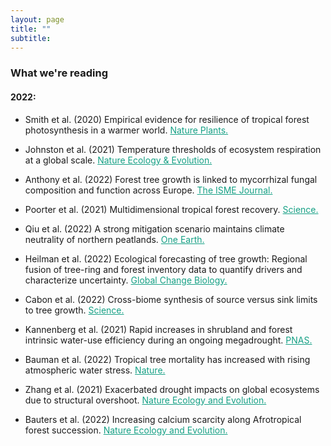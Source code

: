 ```yaml
---
layout: page
title: ""
subtitle:
---
```



### What we're reading

#### 2022:

- Smith et al. (2020) Empirical evidence for resilience of tropical forest photosynthesis in a warmer world. <a href="https://www.nature.com/articles/s41477-020-00780-2/" style="color:#16a085">Nature Plants.</a>

- Johnston et al. (2021) Temperature thresholds of ecosystem respiration at a global scale. <a href="https://www.nature.com/articles/s41559-021-01398-z" style="color:#16a085">Nature Ecology & Evolution.</a>

- Anthony et al. (2022) Forest tree growth is linked to mycorrhizal fungal composition and function across Europe. <a href="https://www.nature.com/articles/s41396-021-01159-7" style="color:#16a085">The ISME Journal.</a>

- Poorter et al. (2021) Multidimensional tropical forest recovery. <a href="https://www.science.org/doi/full/10.1126/science.abh3629" style="color:#16a085">Science.</a>

- Qiu et al. (2022) A strong mitigation scenario maintains climate neutrality of northern peatlands. <a href="https://www.sciencedirect.com/science/article/pii/S2590332221007260" style="color:#16a085">One Earth.</a>

- Heilman et al. (2022) Ecological forecasting of tree growth: Regional fusion of tree-ring and forest inventory data to quantify drivers and characterize uncertainty. <a href="https://onlinelibrary.wiley.com/doi/abs/10.1111/gcb.16038" style="color:#16a085">Global Change Biology.</a>

- Cabon et al. (2022) Cross-biome synthesis of source versus sink limits to tree growth. <a href="https://www.science.org/doi/10.1126/science.abm4875" style="color:#16a085">Science.</a>

- Kannenberg et al. (2021) Rapid increases in shrubland and forest intrinsic water-use efficiency during an ongoing megadrought. <a href="https://www.pnas.org/doi/10.1073/pnas.2118052118" style="color:#16a085">PNAS.</a>

- Bauman et al. (2022) Tropical tree mortality has increased with rising atmospheric water stress. <a href="https://www.nature.com/articles/s41586-022-04737-7" style="color:#16a085">Nature.</a>

- Zhang et al. (2021) Exacerbated drought impacts on global ecosystems due to structural overshoot. <a href="https://www.nature.com/articles/s41559-021-01551-8" style="color:#16a085">Nature Ecology and Evolution.</a>

- Bauters et al. (2022) Increasing calcium scarcity along Afrotropical forest succession. <a href="https://www.nature.com/articles/s41559-022-01810-2" style="color:#16a085">Nature Ecology and Evolution.</a>


<!-- <iframe src="https://calendar.google.com/calendar/embed?title=CCRC%20Land%20Journal%20Club&amp;showTitle=0&amp;showDate=0&amp;showPrint=0&amp;showTabs=0&amp;showTz=0&amp;mode=AGENDA&amp;height=600&amp;wkst=2&amp;bgcolor=%23ffffff&amp;src=eac5pv3635knld7i97j32emq1c%40group.calendar.google.com&amp;color=%23B1365F&amp;ctz=Australia%2FSydney" style="border-width:0" width="700" height="300" frameborder="0" scrolling="no"></iframe> -->



<!-- Global site tag (gtag.js) - Google Analytics -->
<script async src="https://www.googletagmanager.com/gtag/js?id=UA-45662310-1"></script>
<script>
  window.dataLayer = window.dataLayer || [];
  function gtag(){dataLayer.push(arguments);}
  gtag('js', new Date());

  gtag('config', 'UA-45662310-1');
</script>
